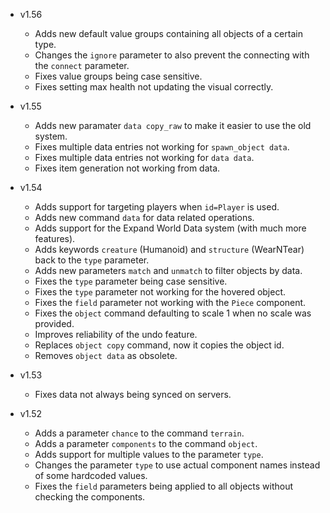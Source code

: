 - v1.56
  - Adds new default value groups containing all objects of a certain type.
  - Changes the `ignore` parameter to also prevent the connecting with the `connect` parameter.
  - Fixes value groups being case sensitive.
  - Fixes setting max health not updating the visual correctly.

- v1.55
  - Adds new paramater `data copy_raw` to make it easier to use the old system.
  - Fixes multiple data entries not working for `spawn_object data`.
  - Fixes multiple data entries not working for `data data`.
  - Fixes item generation not working from data.

- v1.54
  - Adds support for targeting players when `id=Player` is used.
  - Adds new command `data` for data related operations.
  - Adds support for the Expand World Data system (with much more features).
  - Adds keywords `creature` (Humanoid) and `structure` (WearNTear) back to the `type` parameter.
  - Adds new parameters `match` and `unmatch` to filter objects by data.
  - Fixes the `type` parameter being case sensitive.
  - Fixes the `type` parameter not working for the hovered object.
  - Fixes the `field` parameter not working with the `Piece` component.
  - Fixes the `object` command defaulting to scale 1 when no scale was provided.
  - Improves reliability of the undo feature.
  - Replaces `object copy` command, now it copies the object id.
  - Removes `object data` as obsolete.

- v1.53
  - Fixes data not always being synced on servers.

- v1.52
  - Adds a parameter `chance` to the command `terrain`.
  - Adds a parameter `components` to the command `object`.
  - Adds support for multiple values to the parameter `type`.
  - Changes the parameter `type` to use actual component names instead of some hardcoded values.
  - Fixes the `field` parameters being applied to all objects without checking the components.
